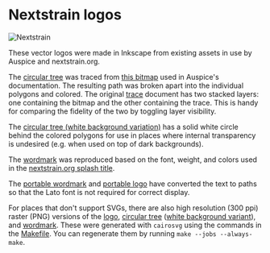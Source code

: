 # Nextstrain logos

![Nextstrain](logo.svg)

These vector logos were made in Inkscape from existing assets in use by Auspice and nextstrain.org.

The [circular tree](circular-tree.svg) was traced from [this bitmap](https://github.com/nextstrain/auspice/blob/71efbae68510b3c04c354a58339fe54d12f6c84c/docs/img/nextstrain.png) used in Auspice's documentation.
The resulting path was broken apart into the individual polygons and colored.
The original [trace](trace.svg) document has two stacked layers: one containing the bitmap and the other containing the trace.
This is handy for comparing the fidelity of the two by toggling layer visibility.

The [circular tree (white background variation)](circular-tree-white-background.svg) has a solid white circle behind the colored polygons for use in places where internal transparency is undesired (e.g. when used on top of dark backgrounds).

The [wordmark](wordmark.svg) was reproduced based on the font, weight, and colors used in the [nextstrain.org splash title](https://github.com/nextstrain/nextstrain.org/blob/1ecd072d2f8661d8cb82e252f43ffba3ac260b2d/static-site/src/components/splash/title.jsx).

The [portable wordmark](wordmark-portable.svg) and [portable logo](logo-portable.svg) have converted the text to paths so that the Lato font is not required for correct display.

For places that don't support SVGs, there are also high resolution (300 ppi) raster (PNG) versions of the [logo](logo.png), [circular tree](circular-tree.png) ([white background variant](circular-tree-white-background.png)), and [wordmark](wordmark.png).
These were generated with `cairosvg` using the commands in the [Makefile](Makefile).
You can regenerate them by running `make --jobs --always-make`.
